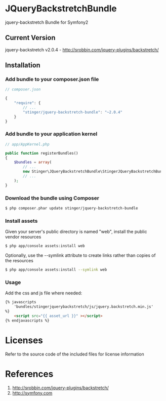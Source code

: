 # JQueryBackstretchBundle
jquery-backstretch Bundle for Symfony2

## Current Version

jquery-backstretch v2.0.4 - http://srobbin.com/jquery-plugins/backstretch/

## Installation

### Add bundle to your composer.json file

``` js
// composer.json

{
    "require": {
		// ...
        "stinger/jquery-backstretch-bundle": "~2.0.4"
    }
}
```

### Add bundle to your application kernel

``` php
// app/AppKernel.php

public function registerBundles()
{
    $bundles = array(
        // ...
        new Stinger\JQueryBackstretchBundle\StingerJQueryBackstretchBundle(),
        // ...
    );
}
```

### Download the bundle using Composer

``` bash
$ php composer.phar update stinger/jquery-backstretch-bundle
```

### Install assets

Given your server's public directory is named "web", install the public vendor resources

``` bash
$ php app/console assets:install web
```

Optionally, use the --symlink attribute to create links rather than copies of the resources 

``` bash
$ php app/console assets:install --symlink web
```

### Usage

Add the css and js file where needed:

``` html
{% javascripts
	'bundles/stingerjquerybackstretch/js/jquery.backstretch.min.js'
%}
	<script src="{{ asset_url }}" ></script>
{% endjavascripts %}
```


# Licenses

Refer to the source code of the included files for license information

# References

1. http://srobbin.com/jquery-plugins/backstretch/
2. http://symfony.com

